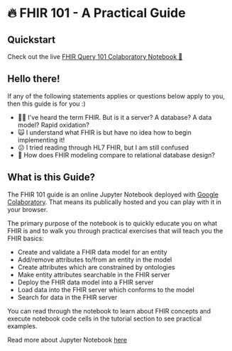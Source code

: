 # 🔥 FHIR 101 - A Practical Guide

## Quickstart

Check out the live [FHIR Query 101 Colaboratory Notebook 📓](https://colab.research.google.com/drive/1nIGKjrGpmi7vhWqpbaGHE3DoJf5OKp8-?usp=sharing)

## Hello there!

If any of the following statements applies or questions below apply to you,
then this guide is for you :)

- 🤷‍♀️ I've heard the term FHIR. But is it a server? A database? A data model? Rapid oxidation?
- 🙀 I understand what FHIR is but have no idea how to begin implementing it!
- 😕 I tried reading through HL7 FHIR, but I am still confused
- 🤔 How does FHIR modeling compare to relational database design?

## What is this Guide?
The FHIR 101 guide is an online Jupyter Notebook deployed with
[Google Colaboratory](https://colab.research.google.com/notebooks/intro.ipynb). That means its publically hosted and
you can play with it in your browser.

The primary purpose of the notebook is to quickly educate you on what FHIR is
and to walk you through practical exercises that will teach you the FHIR basics:

- Create and validate a FHIR data model for an entity
- Add/remove attributes to/from an entity in the model
- Create attributes which are constrained by ontologies
- Make entity attributes searchable in the FHIR server
- Deploy the FHIR data model into a FHIR server
- Load data into the FHIR server which conforms to the model
- Search for data in the FHIR server

You can read through the notebook to learn about FHIR concepts and execute
notebook code cells in the tutorial section to see practical examples.

Read more about Jupyter Notebook [here](https://jupyter-notebook.readthedocs.io/en/stable/)

